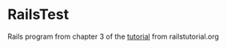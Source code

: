 # RailsTest
Rails program from chapter 3 of the [tutorial](https://www.railstutorial.org/book/static_pages) from railstutorial.org
